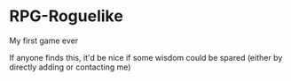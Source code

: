 # RPG-Roguelike
My first game ever

If anyone finds this, it'd be nice if some wisdom could be spared (either by directly adding or contacting me)
